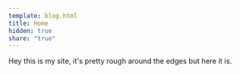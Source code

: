 ```yaml
---
template: blog.html
title: Home
hidden: true
share: "true"
---
```


<!-- This oddly located markdown file is part of the home page of the  -->

Hey this is my site, it's pretty rough around the edges but here it is.